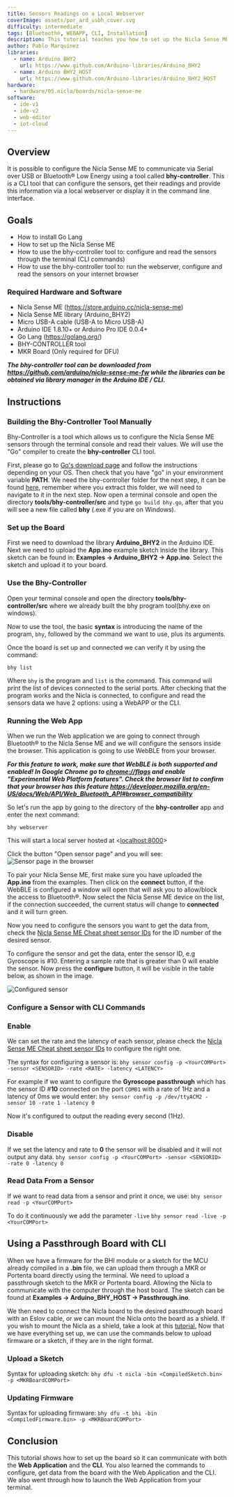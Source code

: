 ```yaml
---
title: Sensors Readings on a Local Webserver
coverImage: assets/por_ard_usbh_cover.svg
difficulty: intermediate
tags: [Bluetooth®, WEBAPP, CLI, Installation]
description: This tutorial teaches you how to set up the Nicla Sense ME and your computer to use the already built tool to get data and configure the board using a CLI app.
author: Pablo Marquínez
libraries:
  - name: Arduino BHY2
    url: https://www.github.com/Arduino-libraries/Arduino_BHY2
  - name: Arduino BHY2_HOST
    url: https://www.github.com/Arduino-libraries/Arduino_BHY2_HOST
hardware:
  - hardware/05.nicla/boards/nicla-sense-me
software:
  - ide-v1
  - ide-v2
  - web-editor
  - iot-cloud
---
```


## Overview
It is possible to configure the Nicla Sense ME to communicate via Serial over USB or Bluetooth® Low Energy using a tool called **bhy-controller**. This is a CLI tool that can configure the sensors, get their readings and provide this information via a local webserver or display it in the command line interface.

## Goals

-   How to install Go Lang
-   How to set up the Nicla Sense ME
-   How to use the bhy-controller tool to: configure and read the sensors through the terminal (CLI commands)
-   How to use the bhy-controller tool to: run the webserver, configure and read the sensors on your internet browser

### Required Hardware and Software

-   Nicla Sense ME (<https://store.arduino.cc/nicla-sense-me>)
-   Nicla Sense ME library (Arduino_BHY2)
-   Micro USB-A cable (USB-A to Micro USB-A)
-   Arduino IDE 1.8.10+  or Arduino Pro IDE 0.0.4+
-   Go Lang (<https://golang.org/>)
-   BHY-CONTROLLER tool
-   MKR Board (Only required for DFU)

***The bhy-controller tool can be downloaded from https://github.com/arduino/nicla-sense-me-fw while the libraries can be obtained via library manager in the Arduino IDE / CLI.***

## Instructions

### Building the Bhy-Controller Tool Manually

Bhy-Controller is a tool which allows us to configure the Nicla Sense ME sensors through the terminal console and read their values. We will use the "Go" compiler to create the **bhy-controller** CLI tool.

First, please go to [Go's download page](https://golang.org/dl/) and follow the instructions depending on your OS. Then check that you have "go" in your environment variable **PATH**. We need the bhy-controller folder for the next step, it can be found [here](https://github.com/arduino/nicla-sense-me-fw), remember where you extract this folder, we will need to navigate to it in the next step. Now open a terminal console and open the directory **tools/bhy-controller/src** and type `go build bhy.go`, after that you will see a new file called **bhy** (.exe if you are on Windows).


### Set up the Board

First we need to download the library **Arduino_BHY2** in the Arduino IDE. Next we need to upload the **App.ino** example sketch inside the library. This sketch can be found in: **Examples -> Arduino_BHY2 -> App.ino**. Select the sketch and upload it to your board.

### Use the Bhy-Controller

Open your terminal console and open the directory **tools/bhy-controller/src** where we already built the bhy program tool(bhy.exe on windows).

Now to use the tool, the basic **syntax** is introducing the name of the program, `bhy`, followed by the command we want to use, plus its arguments.

Once the board is set up and connected we can verify it by using the command:
```arduino
bhy list
```
Where `bhy` is the program and `list` is the command. This command will print the list of devices connected to the serial ports. After checking that the program works and the Nicla is connected, to configure and read the sensors data we have 2 options: using a WebAPP or the CLI.

### Running the Web App

When we run the Web application we are going to connect through Bluetooth® to the Nicla Sense ME and we will configure the sensors inside the browser. This application is going to use WebBLE from your browser.

***For this feature to work, make sure that WebBLE is both supported and enabled! In Google Chrome go to [chrome://flags]() and enable "Experimental Web Platform features".
Check the browser list to confirm that your browser has this feature <https://developer.mozilla.org/en-US/docs/Web/API/Web_Bluetooth_API#browser_compatibility>***

So let's run the app by going to the directory of the **bhy-controller** app and enter the next command:
```arduino
bhy webserver
```
This will start a local server hosted at <[localhost:8000](localhost:8000)>

Click the button "Open sensor page" and you will see:
![Sensor page in the browser](assets/web-ble-unpaired.png)

To pair your Nicla Sense ME, first make sure you have uploaded the **App.ino** from the examples. Then click on the **connect** button, if the WebBLE is configured a window will open that will ask you to allow/block the access to Bluetooth®. Now select the Nicla Sense ME device on the list, if the connection succeeded, the current status will change to **connected** and it will turn green.

Now you need to configure the sensors you want to get the data from, check the [Nicla Sense ME Cheat sheet sensor IDs](https://docs.arduino.cc/tutorials/nicla-sense-me/cheat-sheet#sensor-ids) for the ID number of the desired sensor.

To configure the sensor and get the data, enter the sensor ID, e.g Gyroscope is #10. Entering a sample rate that is greater than 0 will enable the sensor. Now press the **configure** button, it will be visible in the table below, as shown in the image.

![Configured sensor](assets/web-ble-configured.png)

### Configure a Sensor with CLI Commands

### Enable
We can set the rate and the latency of each sensor, please check the [Nicla Sense ME Cheat sheet sensor IDs](https://docs.arduino.cc/tutorials/nicla-sense-me/cheat-sheet#sensor-ids) to configure the right one.

The syntax for configuring a sensor is:
`bhy sensor config -p <YourCOMPort> -sensor <SENSORID> -rate <RATE> -latency <LATENCY>`

For example if we want to configure the **Gyroscope passthrough** which has the sensor ID #**10** connected on the port `COM01` with a rate of 1Hz and a latency of 0ms we would enter:
`bhy sensor config -p /dev/ttyACM2 -sensor 10 -rate 1 -latency 0`

Now it's configured to output the reading every second (1Hz).

### Disable
If we set the latency and rate to **0** the sensor will be disabled and it will not output any data.
`bhy sensor config -p <YourCOMPort> -sensor <SENSORID> -rate 0 -latency 0`

### Read Data From a Sensor
If we want to read data from a sensor and print it once, we use:
`bhy sensor read -p <YourCOMPort>`

To do it continuously we add the parameter `-live`
`bhy sensor read -live -p <YourCOMPort>`

## Using a Passthrough Board with CLI
When we have a firmware for the BHI module or a sketch for the MCU already compiled in a **.bin** file, we can upload them through a MKR or Portenta board directly using the terminal. We need to upload a passthrough sketch to the MKR or Portenta board. Allowing the Nicla to communicate with the computer through the host board. The sketch can be found at **Examples -> Arduino_BHY_HOST -> Passthrough.ino**.

We then need to connect the Nicla board to the desired passthrough board with an Eslov cable, or we can mount the Nicla onto the board as a shield. If you wish to mount the Nicla as a shield, take a look at this [tutorial.](./use-as-mkr-shield) Now that we have everything set up, we can use the commands below to upload firmware or a sketch, if they are in the right format.

### Upload a Sketch
Syntax for uploading sketch:
`bhy dfu -t nicla -bin <CompiledSketch.bin> -p <MKRBoardCOMPort>`

### Updating Firmware
Syntax for uploading firmware:
`bhy dfu -t bhi -bin <CompiledFirmware.bin> -p <MKRBoardCOMPort>`


## Conclusion

This tutorial shows how to set up the board so it can communicate with both the **Web Application** and the **CLI**.
You also learned the commands to configure, get data from the board with the Web Application and the CLI. We also went through how to launch the Web Application from your terminal.

